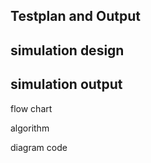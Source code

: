 ## Testplan and Output
## simulation design
## simulation output
  
  flow chart
  
  algorithm
  
  diagram 
  code 
  
